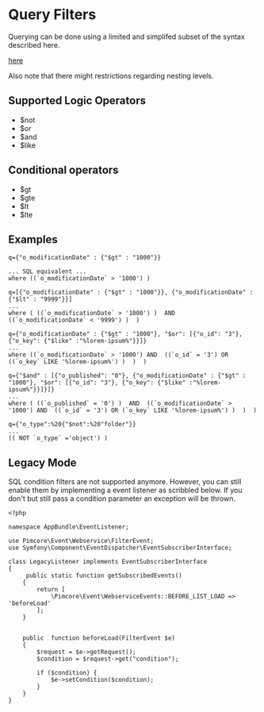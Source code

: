 # Query Filters

Querying can be done using a limited and simplifed subset of the syntax described 
here.

[here](https://restdb.io/docs/querying-with-the-api)

Also note that there might restrictions regarding nesting levels.

## Supported Logic Operators

* $not
* $or
* $and
* $like

## Conditional operators

* $gt
* $gte
* $lt
* $lte

## Examples

```
q={"o_modificationDate" : {"$gt" : "1000"}}

... SQL equivalent ...
where ((`o_modificationDate` > '1000') )
```


```
q=[{"o_modificationDate" : {"$gt" : "1000"}}, {"o_modificationDate" : {"$lt" : "9999"}}]
...
where ( ((`o_modificationDate` > '1000') )  AND  ((`o_modificationDate` < '9999') )  )
```

```
q={"o_modificationDate" : {"$gt" : "1000"}, "$or": [{"o_id": "3"}, {"o_key": {"$like" :"%lorem-ipsum%"}}]}
...
where ((`o_modificationDate` > '1000') AND  ((`o_id` = '3') OR  ((`o_key` LIKE '%lorem-ipsum%') )  )  )
```

```
q={"$and" : [{"o_published": "0"}, {"o_modificationDate" : {"$gt" : "1000"}, "$or": [{"o_id": "3"}, {"o_key": {"$like" :"%lorem-ipsum%"}}]}]}
...        
where ( ((`o_published` = '0') )  AND  ((`o_modificationDate` > '1000') AND  ((`o_id` = '3') OR (`o_key` LIKE '%lorem-ipsum%') )  )  )
```

```
q={"o_type":%20{"$not":%20"folder"}}
...
(( NOT `o_type` ='object') )
```

## Legacy Mode

SQL condition filters are not supported anymore. However, you can still enable them by implementing a event listener as scribbled below.
If you don't but still pass a condition parameter an exception will be thrown.

```
<?php

namespace AppBundle\EventListener;

use Pimcore\Event\Webservice\FilterEvent;
use Symfony\Component\EventDispatcher\EventSubscriberInterface;

class LegacyListener implements EventSubscriberInterface
{
     public static function getSubscribedEvents()
    {
        return [
            \Pimcore\Event\WebserviceEvents::BEFORE_LIST_LOAD => 'beforeLoad'
        ];
    }


    public  function beforeLoad(FilterEvent $e)
    {
        $request = $e->getRequest();
        $condition = $request->get("condition");

        if ($condition) {
            $e->setCondition($condition);
        }
    }
}
```
